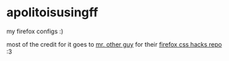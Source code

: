 # apolitoisusingff
my firefox configs :)

most of the credit for it goes to [mr. other guy](https://github.com/MrOtherGuy) for their [firefox css hacks repo](https://github.com/MrOtherGuy/firefox-csshacks) :3
